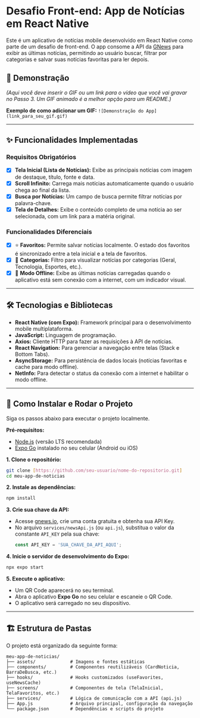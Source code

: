 # Desafio Front-end: App de Notícias em React Native

Este é um aplicativo de notícias mobile desenvolvido em React Native como parte de um desafio de front-end. O app consome a API da [GNews](https://gnews.io/ ) para exibir as últimas notícias, permitindo ao usuário buscar, filtrar por categorias e salvar suas notícias favoritas para ler depois.

## 📱 Demonstração

*(Aqui você deve inserir o GIF ou um link para o vídeo que você vai gravar no Passo 3. Um GIF animado é a melhor opção para um README.)*

**Exemplo de como adicionar um GIF:**
`![Demonstração do App](link_para_seu_gif.gif)`

---

## ✨ Funcionalidades Implementadas

### Requisitos Obrigatórios
-   [x] **Tela Inicial (Lista de Notícias):** Exibe as principais notícias com imagem de destaque, título, fonte e data.
-   [x] **Scroll Infinito:** Carrega mais notícias automaticamente quando o usuário chega ao final da lista.
-   [x] **Busca por Notícias:** Um campo de busca permite filtrar notícias por palavra-chave.
-   [x] **Tela de Detalhes:** Exibe o conteúdo completo de uma notícia ao ser selecionada, com um link para a matéria original.

### Funcionalidades Diferenciais
-   [x] ⭐ **Favoritos:** Permite salvar notícias localmente. O estado dos favoritos é sincronizado entre a tela inicial e a tela de favoritos.
-   [x] 📂 **Categorias:** Filtro para visualizar notícias por categorias (Geral, Tecnologia, Esportes, etc.).
-   [x] 📴 **Modo Offline:** Exibe as últimas notícias carregadas quando o aplicativo está sem conexão com a internet, com um indicador visual.

---

## 🛠️ Tecnologias e Bibliotecas

*   **React Native (com Expo):** Framework principal para o desenvolvimento mobile multiplataforma.
*   **JavaScript:** Linguagem de programação.
*   **Axios:** Cliente HTTP para fazer as requisições à API de notícias.
*   **React Navigation:** Para gerenciar a navegação entre telas (Stack e Bottom Tabs).
*   **AsyncStorage:** Para persistência de dados locais (notícias favoritas e cache para modo offline).
*   **NetInfo:** Para detectar o status da conexão com a internet e habilitar o modo offline.

---

## 🚀 Como Instalar e Rodar o Projeto

Siga os passos abaixo para executar o projeto localmente.

**Pré-requisitos:**
*   [Node.js](https://nodejs.org/en/ ) (versão LTS recomendada)
*   [Expo Go](https://expo.dev/client ) instalado no seu celular (Android ou iOS)

**1. Clone o repositório:**
```bash
git clone [https://github.com/seu-usuario/nome-do-repositorio.git]
cd meu-app-de-noticias
```

**2. Instale as dependências:**
```bash
npm install
```

**3. Crie sua chave da API:**
   - Acesse [gnews.io](https://gnews.io/ ), crie uma conta gratuita e obtenha sua API Key.
   - No arquivo `services/newsApi.js` (ou `api.js`), substitua o valor da constante `API_KEY` pela sua chave:
     ```javascript
     const API_KEY = 'SUA_CHAVE_DA_API_AQUI';
     ```

**4. Inicie o servidor de desenvolvimento do Expo:**
```bash
npx expo start
```

**5. Execute o aplicativo:**
   - Um QR Code aparecerá no seu terminal.
   - Abra o aplicativo **Expo Go** no seu celular e escaneie o QR Code.
   - O aplicativo será carregado no seu dispositivo.

---

## 🏗️ Estrutura de Pastas

O projeto está organizado da seguinte forma:

```
meu-app-de-noticias/
├── assets/             # Imagens e fontes estáticas
├── components/         # Componentes reutilizáveis (CardNoticia, BarraDeBusca, etc.)
├── hooks/              # Hooks customizados (useFavorites, useNewsCache)
├── screens/            # Componentes de tela (TelaInicial, TelaFavoritos, etc.)
├── services/           # Lógica de comunicação com a API (api.js)
├── App.js              # Arquivo principal, configuração da navegação
└── package.json        # Dependências e scripts do projeto
```
